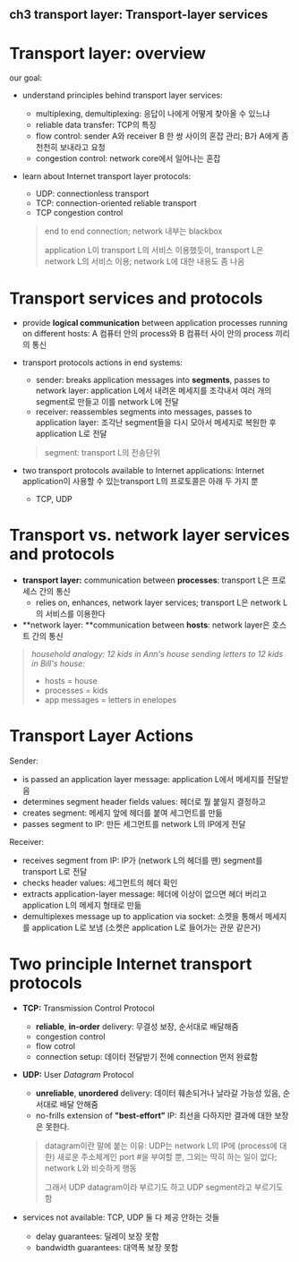 ## ch3 transport layer: Transport-layer services



# Transport layer: overview

our goal:

- understand principles behind transport layer services:

  - multiplexing, demultiplexing: 응답이 나에게 어떻게 찾아올 수 있느냐
  - reliable data transfer: TCP의 특징
  - flow control: sender A와 receiver B 한 쌍 사이의 혼잡 관리; B가 A에게 좀 천천히 보내라고 요청
  - congestion control: network core에서 일어나는 혼잡

- learn about Internet transport layer protocols:

  - UDP: connectionless transport
  - TCP: connection-oriented reliable transport
  - TCP congestion control

  > end to end connection; network 내부는 blackbox
  >
  > application L이 transport L의 서비스 이용했듯이, transport L은 network L의 서비스 이용; network L에 대한 내용도 좀 나옴

  

# Transport services and protocols

- provide **logical communication** between application processes running on different hosts: A 컴퓨터 안의 process와 B 컴퓨터 사이 안의 process 끼리의 통신

- transport protocols actions in end systems:

  - sender: breaks application messages into **segments**, passes to network layer: application L에서 내려온 메세지를 조각내서 여러 개의 segment로 만들고 이를 network L에 전달
  - receiver: reassembles segments into messages, passes to application layer: 조각난 segment들을 다시 모아서 메세지로 복원한 후 application L로 전달

  > segment: transport L의 전송단위

- two transport protocols available to Internet applications: Internet application이 사용할 수 있는transport L의 프로토콜은 아래 두 가지 뿐

  - TCP, UDP



# Transport vs. network layer services and protocols

- **transport layer:** communication between **processes**: transport L은 프로세스 간의 통신
  - relies on, enhances, network layer services; transport L은 network L의 서비스를 이용한다
- **network layer: **communication between **hosts**: network layer은 호스트 간의 통신

> *household analogy: 12 kids in Ann's house sending letters to 12 kids in Bill's house:* 
>
> - hosts = house
> - processes = kids
> - app messages = letters in enelopes



# Transport Layer Actions

Sender:

- is passed an application layer message: application L에서 메세지를 전달받음
- determines segment header fields values: 헤더로 뭘 붙일지 결정하고
- creates segment: 메세지 앞에 헤더를 붙여 세그먼트를 만듦
- passes segment to IP: 만든 세그먼트를 network L의 IP에게 전달

Receiver:

- receives segment from IP: IP가 (network L의 헤더를 뗀) segment를 transport L로 전달
- checks header values: 세그먼트의 헤더 확인
- extracts application-layer message: 헤더에 이상이 없으면 헤더 버리고 application L의 메세지 형태로 만듦
- demultiplexes message up to application via socket: 소켓을 통해서 메세지를 application L로 보냄 (소켓은 application L로 들어가는 관문 같은거)



# Two principle Internet transport protocols

- **TCP:** Transmission Control Protocol

  - **reliable**, **in-order** delivery: 무결성 보장, 순서대로 배달해줌
  - congestion control
  - flow cotrol
  - connection setup: 데이터 전달받기 전에 connection 먼저 완료함

- **UDP:** User *Datagram* Protocol

  - **unreliable**, **unordered** delivery: 데이터 훼손되거나 날라갈 가능성 있음, 순서대로 배달 안해줌
  - no-frills extension of **"best-effort"** IP:  최선을 다하지만 결과에 대한 보장은 못한다.

  > datagram이란 말에 붙는 이유: UDP는 network L의 IP에 (process에 대한) 새로운 주소체계인 port \#을 부여할 뿐, 그외는 딱히 하는 일이 없다; network L와 비슷하게 행동
  >
  > 그래서 UDP datagram이라 부르기도 하고 UDP segment라고 부르기도 함

- services not available: TCP, UDP 둘 다 제공 안하는 것들

  - delay guarantees: 딜레이 보장 못함
  - bandwidth guarantees: 대역폭 보장 못함
